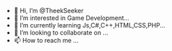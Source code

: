 - 👋 Hi, I’m @TheekSeeker
- 👀 I’m interested in Game Development...
- 🌱 I’m currently learning Js,C#,C++,HTML,CSS,PHP...
- 💞️ I’m looking to collaborate on ...
- 📫 How to reach me ...

<!---
TheekSeeker/TheekSeeker is a ✨ special ✨ repository because its `README.md` (this file) appears on your GitHub profile.
You can click the Preview link to take a look at your changes.
--->
